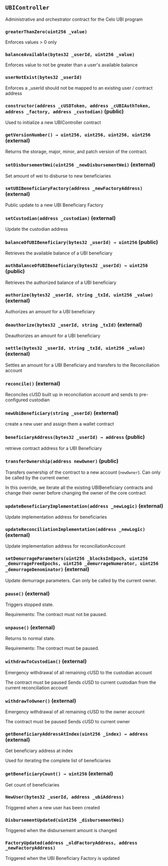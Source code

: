 ## `UBIController`



Administrative and orchestrator contract for the Celo UBI program



### `greaterThanZero(uint256 _value)`

Enforces values > 0 only



### `balanceAvailable(bytes32 _userId, uint256 _value)`

Enforces value to not be greater than a user's available balance



### `userNotExist(bytes32 _userId)`

Enforces a _userId should not be mapped to an existing user / contract address




### `constructor(address _cUSDToken, address _cUBIAuthToken, address _factory, address _custodian)` (public)

Used to initialize a new UBIController contract





### `getVersionNumber() → uint256, uint256, uint256, uint256` (external)

Returns the storage, major, minor, and patch version of the contract.




### `setDisbursementWei(uint256 _newDisbursementWei)` (external)

Set amount of wei to disburse to new beneficiaries





### `setUBIBeneficiaryFactory(address _newFactoryAddress)` (external)

Public update to a new UBI Beneficiary Factory





### `setCustodian(address _custodian)` (external)

Update the custodian address





### `balanceOfUBIBeneficiary(bytes32 _userId) → uint256` (public)

Retrieves the available balance of a UBI beneficiary





### `authBalanceOfUBIBeneficiary(bytes32 _userId) → uint256` (public)

Retrieves the authorized balance of a UBI beneficiary





### `authorize(bytes32 _userId, string _txId, uint256 _value)` (external)

Authorizes an amount for a UBI beneficiary





### `deauthorize(bytes32 _userId, string _txId)` (external)

Deauthorizes an amount for a UBI beneficiary





### `settle(bytes32 _userId, string _txId, uint256 _value)` (external)

Settles an amount for a UBI Beneficiary and transfers to the Reconciliation account





### `reconcile()` (external)

Reconciles cUSD built up in reconciliation account and sends to pre-configured custodian




### `newUbiBeneficiary(string _userId)` (external)

create a new user and assign them a wallet contract





### `beneficiaryAddress(bytes32 _userId) → address` (public)

retrieve contract address for a UBI Beneficiary





### `transferOwnership(address newOwner)` (public)

Transfers ownership of the contract to a new account (`newOwner`).
Can only be called by the current owner.



In this override, we iterate all the existing UBIBeneficiary contracts
and change their owner before changing the owner of the core contract



### `updateBeneficiaryImplementation(address _newLogic)` (external)

Update implementation address for beneficiaries





### `updateReconciliationImplementation(address _newLogic)` (external)

Update implementation address for reconciliationAccount





### `setDemurrageParameters(uint256 _blocksInEpoch, uint256 _demurrageFreeEpochs, uint256 _demurrageNumerator, uint256 _demurrageDenominator)` (external)

Update demurrage parameters. Can only be called by the current owner.





### `pause()` (external)

Triggers stopped state.



Requirements: The contract must not be paused.

### `unpause()` (external)

Returns to normal state.



Requirements: The contract must be paused.

### `withdrawToCustodian()` (external)

Emergency withdrawal of all remaining cUSD to the custodian account



The contract must be paused
Sends cUSD to current custodian from the current reconciliation account

### `withdrawToOwner()` (external)

Emergency withdrawal of all remaining cUSD to the owner account



The contract must be paused
Sends cUSD to current owner

### `getBeneficiaryAddressAtIndex(uint256 _index) → address` (external)

Get beneficiary address at index


Used for iterating the complete list of beneficiaries


### `getBeneficiaryCount() → uint256` (external)

Get count of beneficiaries





### `NewUser(bytes32 _userId, address _ubiAddress)`

Triggered when a new user has been created





### `DisbursementUpdated(uint256 _disbursementWei)`

Triggered when the disbursement amount is changed





### `FactoryUpdated(address _oldFactoryAddress, address _newFactoryAddress)`

Triggered when the UBI Beneficiary Factory is updated






